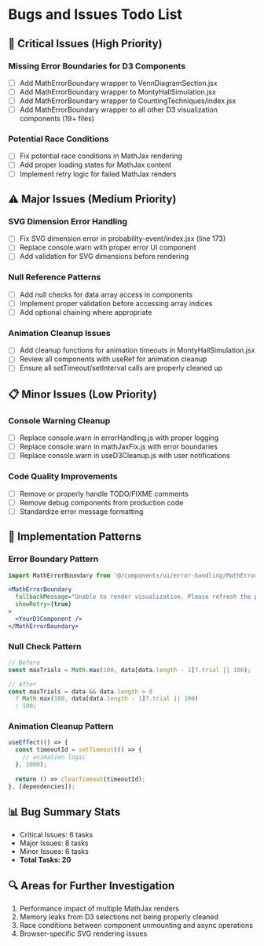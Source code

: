 # Bugs and Issues Todo List

## 🚨 Critical Issues (High Priority)

### Missing Error Boundaries for D3 Components
- [ ] Add MathErrorBoundary wrapper to VennDiagramSection.jsx
- [ ] Add MathErrorBoundary wrapper to MontyHallSimulation.jsx
- [ ] Add MathErrorBoundary wrapper to CountingTechniques/index.jsx
- [ ] Add MathErrorBoundary wrapper to all other D3 visualization components (19+ files)

### Potential Race Conditions
- [ ] Fix potential race conditions in MathJax rendering
- [ ] Add proper loading states for MathJax content
- [ ] Implement retry logic for failed MathJax renders

## ⚠️ Major Issues (Medium Priority)

### SVG Dimension Error Handling
- [ ] Fix SVG dimension error in probability-event/index.jsx (line 173)
- [ ] Replace console.warn with proper error UI component
- [ ] Add validation for SVG dimensions before rendering

### Null Reference Patterns
- [ ] Add null checks for data array access in components
- [ ] Implement proper validation before accessing array indices
- [ ] Add optional chaining where appropriate

### Animation Cleanup Issues
- [ ] Add cleanup functions for animation timeouts in MontyHallSimulation.jsx
- [ ] Review all components with useRef for animation cleanup
- [ ] Ensure all setTimeout/setInterval calls are properly cleaned up

## 📋 Minor Issues (Low Priority)

### Console Warning Cleanup
- [ ] Replace console.warn in errorHandling.js with proper logging
- [ ] Replace console.warn in mathJaxFix.js with error boundaries
- [ ] Replace console.warn in useD3Cleanup.js with user notifications

### Code Quality Improvements
- [ ] Remove or properly handle TODO/FIXME comments
- [ ] Remove debug components from production code
- [ ] Standardize error message formatting

## 🎯 Implementation Patterns

### Error Boundary Pattern
```jsx
import MathErrorBoundary from '@/components/ui/error-handling/MathErrorBoundary';

<MathErrorBoundary 
  fallbackMessage="Unable to render visualization. Please refresh the page."
  showRetry={true}
>
  <YourD3Component />
</MathErrorBoundary>
```

### Null Check Pattern
```jsx
// Before
const maxTrials = Math.max(100, data[data.length - 1]?.trial || 100);

// After
const maxTrials = data && data.length > 0 
  ? Math.max(100, data[data.length - 1]?.trial || 100)
  : 100;
```

### Animation Cleanup Pattern
```jsx
useEffect(() => {
  const timeoutId = setTimeout(() => {
    // animation logic
  }, 1000);
  
  return () => clearTimeout(timeoutId);
}, [dependencies]);
```

## 📊 Bug Summary Stats
- Critical Issues: 6 tasks
- Major Issues: 8 tasks
- Minor Issues: 6 tasks
- **Total Tasks: 20**

## 🔍 Areas for Further Investigation
1. Performance impact of multiple MathJax renders
2. Memory leaks from D3 selections not being properly cleaned
3. Race conditions between component unmounting and async operations
4. Browser-specific SVG rendering issues